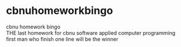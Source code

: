 # cbnuhomeworkbingo
cbnu homework bingo  
THE last homework for cbnu software applied computer programming  
first man who finish one line will be the winner
